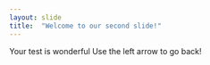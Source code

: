 ```yaml
---
layout: slide
title:  "Welcome to our second slide!"
---
```

Your test is wonderful
Use the left arrow to go back!
